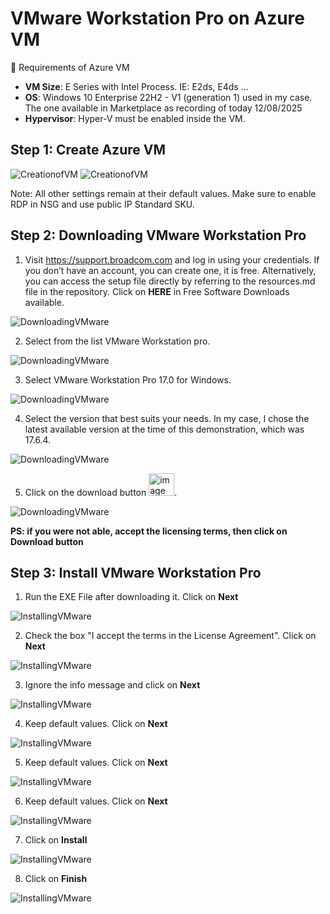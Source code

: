 # VMware Workstation Pro on Azure VM 

🔧 Requirements of Azure VM
- **VM Size**: E Series with Intel Process. IE: E2ds, E4ds ...
- **OS**: Windows 10 Enterprise 22H2 - V1 (generation 1) used in my case. The one available in Marketplace as recording of today 12/08/2025 
- **Hypervisor**: Hyper-V must be enabled inside the VM.

## Step 1: Create Azure VM 
![CreationofVM](images/)
![CreationofVM](images/)

Note: All other settings remain at their default values. Make sure to enable RDP in NSG and use public IP Standard SKU. 


## Step 2: Downloading VMware Workstation Pro

1. Visit https://support.broadcom.com and log in using your credentials. If you don’t have an account, you can create one, it is free. Alternatively, you can access the setup file directly by referring to the resources.md file in the repository. 
Click on **HERE** in Free Software Downloads available. 

![DownloadingVMware](images/download-vmware-workstation-pro-4.png)

2. Select from the list VMware Workstation pro. 

![DownloadingVMware](images/download-vmware-workstation-pro-5.png)

3. Select VMware Workstation Pro 17.0 for Windows.

![DownloadingVMware](images/download-vmware-workstation-pro-6.png)

4. Select the version that best suits your needs. In my case, I chose the latest available version at the time of this demonstration, which was 17.6.4.

![DownloadingVMware](images/download-vmware-workstation-pro-7.png)

5. Click on the download button <img width="41" height="36" alt="image" src="https://github.com/user-attachments/assets/4a9e86e2-caf0-42ec-b2ca-dd81c9084974" />. 

![DownloadingVMware](images/download-vmware-workstation-pro-8.png)

**PS: if you were not able, accept the licensing terms, then click on Download button**


## Step 3: Install VMware Workstation Pro

1. Run the EXE File after downloading it. Click on **Next**

![InstallingVMware](images/install-vmware-workstationpro-1.png)

2. Check the box "I accept the terms in the License Agreement". Click on **Next**
   
![InstallingVMware](images/install-vmware-workstationpro-2.png)

3. Ignore the info message and click on **Next**

![InstallingVMware](images/install-vmware-workstationpro-3.png)

4. Keep default values. Click on **Next**

![InstallingVMware](images/install-vmware-workstationpro-4.png)

5. Keep default values. Click on **Next**

![InstallingVMware](images/install-vmware-workstationpro-5.png)


6. Keep default values. Click on **Next**

![InstallingVMware](images/install-vmware-workstationpro-6.png)

7. Click on **Install**
   
![InstallingVMware](images/install-vmware-workstationpro-7.png)

8. Click on **Finish**
   
![InstallingVMware](images/install-vmware-workstationpro-8.png)


   




